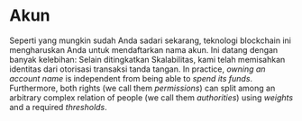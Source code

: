 # Akun

Seperti yang mungkin sudah Anda sadari sekarang, teknologi blockchain ini mengharuskan Anda untuk mendaftarkan nama akun. Ini datang dengan banyak kelebihan: Selain ditingkatkan Skalabilitas, kami telah memisahkan identitas dari otorisasi transaksi tanda tangan. In practice, *owning an account name* is independent from being able to *spend its funds*. Furthermore, both rights (we call them *permissions*) can split among an arbitrary complex relation of people (we call them *authorities*) using *weights* and a required *thresholds*.